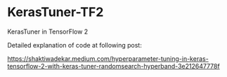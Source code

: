 # KerasTuner-TF2
KerasTuner in TensorFlow 2

Detailed explanation of code at following post:

https://shaktiwadekar.medium.com/hyperparameter-tuning-in-keras-tensorflow-2-with-keras-tuner-randomsearch-hyperband-3e212647778f


